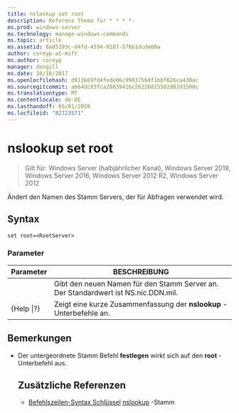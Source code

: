 ```yaml
---
title: nslookup set root
description: Referenz Thema für * * * *-
ms.prod: windows-server
ms.technology: manage-windows-commands
ms.topic: article
ms.assetid: 8ad5393c-d4fd-4594-8187-576b1dcde60a
author: coreyp-at-msft
ms.author: coreyp
manager: dongill
ms.date: 10/16/2017
ms.openlocfilehash: d913669fd4fede06c9983756df1bbf626ca430ac
ms.sourcegitcommit: ab64dc83fca28039416c26226815502d0193500c
ms.translationtype: MT
ms.contentlocale: de-DE
ms.lasthandoff: 05/01/2020
ms.locfileid: "82723571"
---
```

# <a name="nslookup-set-root"></a>nslookup set root

> Gilt für: Windows Server (halbjährlicher Kanal), Windows Server 2019, Windows Server 2016, Windows Server 2012 R2, Windows Server 2012

Ändert den Namen des Stamm Servers, der für Abfragen verwendet wird.
## <a name="syntax"></a>Syntax
```
set root=<RootServer>
```
### <a name="parameters"></a>Parameter

|    Parameter    |                                   BESCHREIBUNG                                    |
|-----------------|----------------------------------------------------------------------------------|
|  <RootServer>   | Gibt den neuen Namen für den Stamm Server an. Der Standardwert ist NS.nic.DDN.mil. |
| {Help &#124;?} |              Zeigt eine kurze Zusammenfassung der **nslookup** -Unterbefehle an.               |

## <a name="remarks"></a>Bemerkungen
- Der untergeordnete Stamm Befehl **festlegen** wirkt sich auf den **root** -Unterbefehl aus.
  ## <a name="additional-references"></a>Zusätzliche Referenzen
  - [Befehlszeilen-Syntax Schlüssel](command-line-syntax-key.md)
  [nslookup](nslookup-root.md) -Stamm
